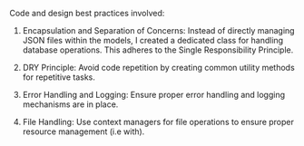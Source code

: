 Code and design best practices involved:

1. Encapsulation and Separation of Concerns: Instead of directly managing JSON files within the models, I created a  dedicated class for handling database operations. This adheres to the Single Responsibility Principle.

2. DRY Principle: Avoid code repetition by creating common utility methods for repetitive tasks.

3. Error Handling and Logging: Ensure proper error handling and logging mechanisms are in place.

4. File Handling: Use context managers for file operations to ensure proper resource management (i.e with).